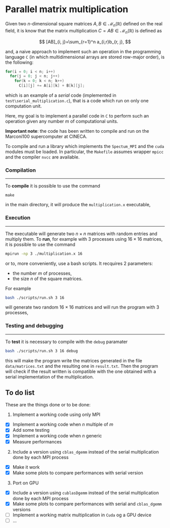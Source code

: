 # Parallel matrix multiplication

Given two $n$-dimensional square matrices $A, B \in\mathcal{M}_{n}(\mathbb{R})$ defined on the real field, it is know that the matrix multiplication $C=AB\in\mathcal{M}_n(\mathbb{R})$ is defined as

$$
[AB]_{i, j}=\sum_{r=1}^n a_{i,r}b_{r, j},
$$

and, a naive approach to implement such an operation in the programming language `C` (in which multidimensional arrays are stored row-major order), is the following:

```C
for(i = 0; i < n; i++)
  for(j = 0; j < n; j++)
    for(k = 0; k < n; k++)
      C[i][j] += A[i][k] + B[k][j];
 ```
 
which is an example of a *serial* code (implemented in `test\serial_multiplication.c`), that is a code which run on only one computation unit.
 
Here, my goal is to implement a parallel code in `C` to perform such an operation given any number $m$ of computational units. 

**Important note**: the code has been written to compile and run on the Marconi100 supercomputer at CINECA.

To compile and run a library which implements the `Spectum_MPI` and the `cuda` modules must be loaded. In particular, the `Makefile` assumes wrapper `mpicc` and the compiler `nvcc` are available.

### Compilation
---
To **compile** it is possible to use the command 
```
make
``` 
in the main directory, it will produce the `multiplication.x` executable,

### Execution
---
The executable will generate two $n\times n$ matrices with random entries and multiply them. To **run**, for example with 3 processes using $16\times 16$ matrices, it is possible to use the command 
```bash
mpirun -np 3 ./multiplication.x 16
```
or to, more conveniently, use a bash scripts. It recquires 2 parameters:
- the number $m$ of processes,
- the size $n$ of the square matrices.
  
For example
```bash
bash ./scripts/run.sh 3 16
```
will generate two random $16\times 16$ matrices and will run the program with $3$ processes,

### Testing and debugging
---
To **test** it is necessary to compile with the `debug` paramater
```bash
bash ./scripts/run.sh 3 16 debug
```
this will make the program write the matrices generated in the file `data/matrices.txt` and the resulting one in `result.txt`. Then the program will check if the result written is compatible with the one obtained with a serial implementation of the multiplication.

## To do list
These are the things done or to be done:
1. Implement a working code using only MPI
- [x] Implement a working code when $n$ multiple of $m$
- [x] Add some testing
- [x] Implement a working code when $n$ generic 
- [x] Measure performances
2. Include a version using `cblas_dgemm` instead of the serial multiplication done by each MPI process
- [x] Make it work
- [x] Make some plots to compare performances with serial version
3. Port on GPU 
- [x] Include a version using `cublasDgemm` instead of the serial multiplication done by each MPI process
- [x] Make some plots to compare performances with serial and `cblas_dgemm` versions
- [ ] Implement a working matrix multiplication in `Cuda` og a GPU device
- [ ] ...
